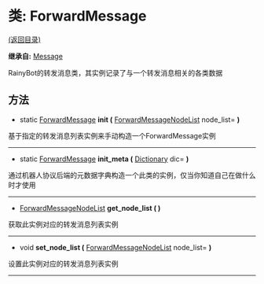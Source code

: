 # 类: ForwardMessage  
[(返回目录)](README.md)  
  
**继承自:** [Message](Message.md)  
  
RainyBot的转发消息类，其实例记录了与一个转发消息相关的各类数据  
  
## 方法 
  
- static [ForwardMessage](ForwardMessage.md) **init (** [ForwardMessageNodeList](ForwardMessageNodeList.md) node_list= **)**  
  
基于指定的转发消息列表实例来手动构造一个ForwardMessage实例  
  
---  
  
- static [ForwardMessage](ForwardMessage.md) **init_meta (** [Dictionary](https://docs.godotengine.org/en/latest/classes/class_dictionary.html) dic= **)**  
  
通过机器人协议后端的元数据字典构造一个此类的实例，仅当你知道自己在做什么时才使用  
  
---  
  
-  [ForwardMessageNodeList](ForwardMessageNodeList.md) **get_node_list ( )**  
  
获取此实例对应的转发消息列表实例  
  
---  
  
-  void **set_node_list (** [ForwardMessageNodeList](ForwardMessageNodeList.md) node_list= **)**  
  
设置此实例对应的转发消息列表实例  
  
---  
  

